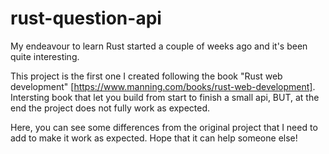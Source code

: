 # rust-question-api

My endeavour to learn Rust started a couple of weeks ago and it's been quite interesting.

This project is the first one I created following the book "Rust web development" [https://www.manning.com/books/rust-web-development]. Intersting book that let you build from start to finish a small api, BUT, at the end the project does not fully work as expected.

Here, you can see some differences from the original project that I need to add to make it work as expected. Hope that it can help someone else!
